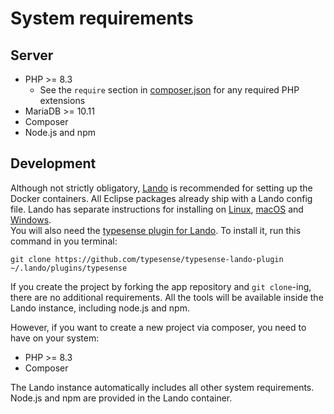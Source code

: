 # System requirements

## Server
* PHP >= 8.3
    * See the `require` section in [composer.json](https://github.com/DataLinx/eclipsephp-app/blob/main/composer.json) for any required PHP extensions
* MariaDB >= 10.11
* Composer
* Node.js and npm

## Development
Although not strictly obligatory, [Lando](https://lando.dev/) is recommended for setting up the Docker containers. All Eclipse packages already ship with a Lando config file. Lando has separate instructions for installing on [Linux](https://docs.lando.dev/install/linux.html), [macOS](https://docs.lando.dev/install/macos.html) and [Windows](https://docs.lando.dev/install/windows.html).  
You will also need the [typesense plugin for Lando](https://github.com/typesense/typesense-lando-plugin). To install it, run this command in you terminal:

```shell
git clone https://github.com/typesense/typesense-lando-plugin ~/.lando/plugins/typesense
```

If you create the project by forking the app repository and `git clone`-ing, there are no additional requirements. All the tools will be available inside the Lando instance, including node.js and npm.

However, if you want to create a new project via composer, you need to have on your system:
* PHP >= 8.3
* Composer

The Lando instance automatically includes all other system requirements.
Node.js and npm are provided in the Lando container.
